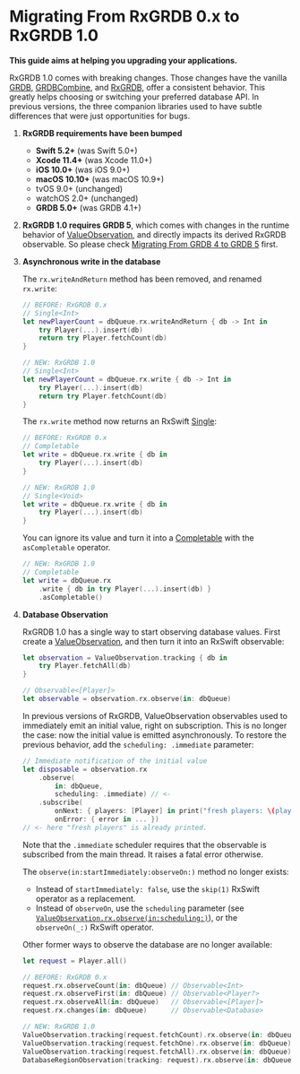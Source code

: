 Migrating From RxGRDB 0.x to RxGRDB 1.0
=======================================

**This guide aims at helping you upgrading your applications.**

RxGRDB 1.0 comes with breaking changes. Those changes have the vanilla [GRDB], [GRDBCombine], and [RxGRDB], offer a consistent behavior. This greatly helps choosing or switching your preferred database API. In previous versions, the three companion libraries used to have subtle differences that were just opportunities for bugs.

1. **RxGRDB requirements have been bumped**
    
    - **Swift 5.2+** (was Swift 5.0+)
    - **Xcode 11.4+** (was Xcode 11.0+)
    - **iOS 10.0+** (was iOS 9.0+)
    - **macOS 10.10+** (was macOS 10.9+)
    - tvOS 9.0+ (unchanged)
    - watchOS 2.0+ (unchanged)
    - **GRDB 5.0+** (was GRDB 4.1+)

2. **RxGRDB 1.0 requires GRDB 5**, which comes with changes in the runtime behavior of [ValueObservation], and directly impacts its derived RxGRDB observable. So please check [Migrating From GRDB 4 to GRDB 5] first.

3. **Asynchronous write in the database**
    
    The `rx.writeAndReturn` method has been removed, and renamed `rx.write`:
    
    ```swift
    // BEFORE: RxGRDB 0.x
    // Single<Int>
    let newPlayerCount = dbQueue.rx.writeAndReturn { db -> Int in
        try Player(...).insert(db)
        return try Player.fetchCount(db)
    }
    
    // NEW: RxGRDB 1.0
    // Single<Int>
    let newPlayerCount = dbQueue.rx.write { db -> Int in
        try Player(...).insert(db)
        return try Player.fetchCount(db)
    }
    ```
    
    The `rx.write` method now returns an RxSwift [Single]:
    
    ```swift
    // BEFORE: RxGRDB 0.x
    // Completable
    let write = dbQueue.rx.write { db in
        try Player(...).insert(db)
    }
    
    // NEW: RxGRDB 1.0
    // Single<Void>
    let write = dbQueue.rx.write { db in
        try Player(...).insert(db)
    }
    ```
    
    You can ignore its value and turn it into a [Completable] with the `asCompletable` operator.
    
    ```swift
    // NEW: RxGRDB 1.0
    // Completable
    let write = dbQueue.rx
        .write { db in try Player(...).insert(db) }
        .asCompletable()
    ```

4. **Database Observation**
    
    RxGRDB 1.0 has a single way to start observing database values. First create a [ValueObservation], and then turn it into an RxSwift observable:
    
    ```swift
    let observation = ValueObservation.tracking { db in
        try Player.fetchAll(db)
    }

    // Observable<[Player]>
    let observable = observation.rx.observe(in: dbQueue)
    ```
    
    In previous versions of RxGRDB, ValueObservation observables used to immediately emit an initial value, right on subscription. This is no longer the case: now the initial value is emitted asynchronously. To restore the previous behavior, add the `scheduling: .immediate` parameter:
    
    ```swift
    // Immediate notification of the initial value
    let disposable = observation.rx
        .observe(
            in: dbQueue,
            scheduling: .immediate) // <-
        .subscribe(
            onNext: { players: [Player] in print("fresh players: \(players)") },
            onError: { error in ... })
    // <- here "fresh players" is already printed.
    ```
    
    Note that the `.immediate` scheduler requires that the observable is subscribed from the main thread. It raises a fatal error otherwise.
    
    The `observe(in:startImmediately:observeOn:)` method no longer exists:
    
    - Instead of `startImmediately: false`, use the `skip(1)` RxSwift operator as a replacement.
    - Instead of `observeOn`, use the `scheduling` parameter (see [`ValueObservation.rx.observe(in:scheduling:)`]), or the `observeOn(_:)` RxSwift operator.
    
    Other former ways to observe the database are no longer available:
    
    ```swift
    let request = Player.all()

    // BEFORE: RxGRDB 0.x
    request.rx.observeCount(in: dbQueue) // Observable<Int>
    request.rx.observeFirst(in: dbQueue) // Observable<Player?>
    request.rx.observeAll(in: dbQueue)   // Observable<[Player]>
    request.rx.changes(in: dbQueue)      // Observable<Database>
    
    // NEW: RxGRDB 1.0
    ValueObservation.tracking(request.fetchCount).rx.observe(in: dbQueue) // Observable<Int>
    ValueObservation.tracking(request.fetchOne).rx.observe(in: dbQueue)   // Observable<Player?>
    ValueObservation.tracking(request.fetchAll).rx.observe(in: dbQueue)   // Observable<[Player]>
    DatabaseRegionObservation(tracking: request).rx.observe(in: dbQueue)  // Observable<Database>
    ```

[GRDB]: https://github.com/groue/GRDB.swift
[GRDBCombine]: https://github.com/groue/GRDBCombine
[RxGRDB]: https://github.com/RxSwiftCommunity/RxGRDB
[ValueObservation]: https://github.com/groue/GRDB.swift/blob/master/README.md#valueobservation
[Migrating From GRDB 4 to GRDB 5]: https://github.com/groue/GRDB.swift/blob/master/Documentation/GRDB5MigrationGuide.md
[Single]: https://github.com/ReactiveX/RxSwift/blob/master/Documentation/Traits.md#single
[Completable]: https://github.com/ReactiveX/RxSwift/blob/master/Documentation/Traits.md#completable
[`ValueObservation.rx.observe(in:scheduling:)`]: ../README.md#valueobservationrxobserveinscheduling
